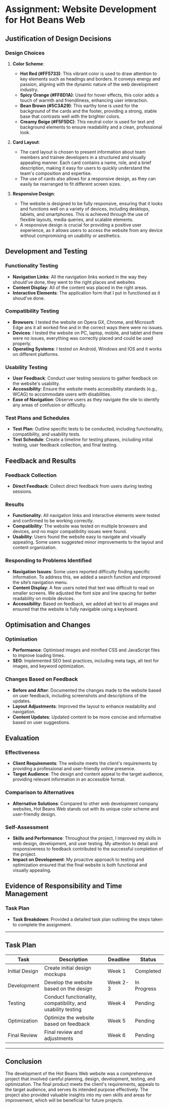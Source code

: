 # Assignment: Website Development for Hot Beans Web

## Justification of Design Decisions

### Design Choices

1. **Color Scheme**: 
   - **Hot Red (#FF5733)**: This vibrant color is used to draw attention to key elements such as headings and borders. It conveys energy and passion, aligning with the dynamic nature of the web development industry.
   - **Spicy Orange (#FF8D1A)**: Used for hover effects, this color adds a touch of warmth and friendliness, enhancing user interaction.
   - **Bean Brown (#5C3A29)**: This earthy tone is used for the background of the cards and the footer, providing a strong, stable base that contrasts well with the brighter colors.
   - **Creamy Beige (#F5F5DC)**: This neutral color is used for text and background elements to ensure readability and a clean, professional look.

2. **Card Layout**: 
   - The card layout is chosen to present information about team members and trainee developers in a structured and visually appealing manner. Each card contains a name, role, and a brief description, making it easy for users to quickly understand the team's composition and expertise.
   - The use of cards also allows for a responsive design, as they can easily be rearranged to fit different screen sizes.

3. **Responsive Design**: 
   - The website is designed to be fully responsive, ensuring that it looks and functions well on a variety of devices, including desktops, tablets, and smartphones. This is achieved through the use of flexible layouts, media queries, and scalable elements.
   - A responsive design is crucial for providing a positive user experience, as it allows users to access the website from any device without compromising on usability or aesthetics.

## Development and Testing

### Functionality Testing
- **Navigation Links**: All the navigation links worked in the way they should've done, they went to the right places and websites
- **Content Display**: All of the content was placed in the right areas.
- **Interactive Elements**: The application form that I put in functioned as it shoud've done.

### Compatibility Testing
- **Browsers**: I tested the website on Opera GX, Chrome, and Microsoft Edge ans it all worked fine and in the correct ways there were no issues.
- **Devices**: I tested the website on PC, laptop, mobile, and tablet and there were no issues, everything was correctly placed and could be used properly.
- **Operating Systems**: I tested on Android, Windows and IOS and it works on different platforms.
### Usability Testing
- **User Feedback**: Conduct user testing sessions to gather feedback on the website's usability.
- **Accessibility**: Ensure the website meets accessibility standards (e.g., WCAG) to accommodate users with disabilities.
- **Ease of Navigation**: Observe users as they navigate the site to identify any areas of confusion or difficulty.

### Test Plans and Schedules
- **Test Plan**: Outline specific tests to be conducted, including functionality, compatibility, and usability tests.
- **Test Schedule**: Create a timeline for testing phases, including initial testing, user feedback collection, and final testing.

## Feedback and Results

### Feedback Collection
- **Direct Feedback**: Collect direct feedback from users during testing sessions.

### Results
- **Functionality**: All navigation links and interactive elements were tested and confirmed to be working correctly.
- **Compatibility**: The website was tested on multiple browsers and devices, and no major compatibility issues were found.
- **Usability**: Users found the website easy to navigate and visually appealing. Some users suggested minor improvements to the layout and content organization.

### Responding to Problems Identified
- **Navigation Issues**: Some users reported difficulty finding specific information. To address this, we added a search function and improved the site’s navigation menu.
- **Content Display**: A few users noted that text was difficult to read on smaller screens. We adjusted the font size and line spacing for better readability on mobile devices.
- **Accessibility**: Based on feedback, we added alt text to all images and ensured that the website is fully navigable using a keyboard.

## Optimisation and Changes

### Optimisation
- **Performance**: Optimised images and minified CSS and JavaScript files to improve loading times.
- **SEO**: Implemented SEO best practices, including meta tags, alt text for images, and keyword optimization.

### Changes Based on Feedback
- **Before and After**: Documented the changes made to the website based on user feedback, including screenshots and descriptions of the updates.
- **Layout Adjustments**: Improved the layout to enhance readability and navigation.
- **Content Updates**: Updated content to be more concise and informative based on user suggestions.

## Evaluation

### Effectiveness
- **Client Requirements**: The website meets the client's requirements by providing a professional and user-friendly online presence.
- **Target Audience**: The design and content appeal to the target audience, providing relevant information in an accessible format.

### Comparison to Alternatives
- **Alternative Solutions**: Compared to other web development company websites, Hot Beans Web stands out with its unique color scheme and user-friendly design.

### Self-Assessment
- **Skills and Performance**: Throughout the project, I improved my skills in web design, development, and user testing. My attention to detail and responsiveness to feedback contributed to the successful completion of the project.
- **Impact on Development**: My proactive approach to testing and optimization ensured that the final website is both functional and visually appealing.

## Evidence of Responsibility and Time Management

### Task Plan
- **Task Breakdown**: Provided a detailed task plan outlining the steps taken to complete the assignment.


---

## Task Plan

| Task | Description | Deadline | Status |
|------|-------------|----------|--------|
| Initial Design | Create initial design mockups | Week 1 | Completed |
| Development | Develop the website based on the design | Week 2-3 | In Progress |
| Testing | Conduct functionality, compatibility, and usability testing | Week 4 | Pending |
| Optimization | Optimize the website based on feedback | Week 5 | Pending |
| Final Review | Final review and adjustments | Week 6 | Pending |

---

## Conclusion

The development of the Hot Beans Web website was a comprehensive project that involved careful planning, design, development, testing, and optimization. The final product meets the client's requirements, appeals to the target audience, and serves its intended purpose effectively. The project also provided valuable insights into my own skills and areas for improvement, which will be beneficial for future projects.